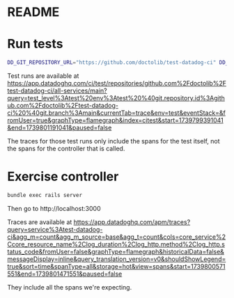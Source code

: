 # README

# Run tests

```bash
DD_GIT_REPOSITORY_URL="https://github.com/doctolib/test-datadog-ci" DD_CIVISIBILITY_ENABLED=true DD_SERVICE=test-datadog-ci bundle exec ddcirb exec bundle exec rails t
```

Test runs are available at https://app.datadoghq.com/ci/test/repositories/github.com%2Fdoctolib%2Ftest-datadog-ci/all-services/main?query=test_level%3Atest%20env%3Atest%20%40git.repository.id%3Agithub.com%2Fdoctolib%2Ftest-datadog-ci%20%40git.branch%3Amain&currentTab=trace&env=test&eventStack=&fromUser=true&graphType=flamegraph&index=citest&start=1739799391041&end=1739801191041&paused=false

The traces for those test runs only include the spans for the test itself, not the spans for the controller that is called.

# Exercise controller

```bash
bundle exec rails server
```

Then go to http://localhost:3000

Traces are available at https://app.datadoghq.com/apm/traces?query=service%3Atest-datadog-ci&agg_m=count&agg_m_source=base&agg_t=count&cols=core_service%2Ccore_resource_name%2Clog_duration%2Clog_http.method%2Clog_http.status_code&fromUser=false&graphType=flamegraph&historicalData=false&messageDisplay=inline&query_translation_version=v0&shouldShowLegend=true&sort=time&spanType=all&storage=hot&view=spans&start=1739800571551&end=1739801471551&paused=false

They include all the spans we're expecting.
